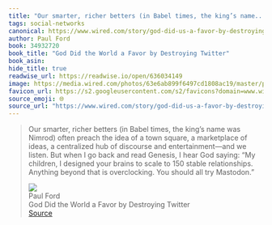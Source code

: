 ```yaml
---
title: "Our smarter, richer betters (in Babel times, the king’s name..."
tags: social-networks
canonical: https://www.wired.com/story/god-did-us-a-favor-by-destroying-twitter/
author: Paul Ford
book: 34932720
book_title: "God Did the World a Favor by Destroying Twitter"
book_asin: 
hide_title: true
readwise_url: https://readwise.io/open/636034149
image: https://media.wired.com/photos/63e6ab899f6497cd1808ac19/master/pass/ford-twitter-sq.jpg
favicon_url: https://s2.googleusercontent.com/s2/favicons?domain=www.wired.com
source_emoji: 🌐
source_url: "https://www.wired.com/story/god-did-us-a-favor-by-destroying-twitter/#:~:text=Our%20smarter%2C%20richer,all%20try%20Mastodon.%E2%80%9D"
---
```


> Our smarter, richer betters (in Babel times, the king’s name was Nimrod) often preach the idea of a town square, a marketplace of ideas, a centralized hub of discourse and entertainment—and we listen. But when I go back and read Genesis, I hear God saying: “My children, I designed your brains to scale to 150 stable relationships. Anything beyond that is overclocking. You should all try Mastodon.”
> <div class="quoteback-footer"><div class="quoteback-avatar"><img class="mini-favicon" src="https://s2.googleusercontent.com/s2/favicons?domain=www.wired.com"></div><div class="quoteback-metadata"><div class="metadata-inner"><span style="display:none">FROM:</span><div aria-label="Paul Ford" class="quoteback-author"> Paul Ford</div><div aria-label="God Did the World a Favor by Destroying Twitter" class="quoteback-title"> God Did the World a Favor by Destroying Twitter</div></div></div><div class="quoteback-backlink"><a target="_blank" aria-label="go to the full text of this quotation" rel="noopener" href="https://www.wired.com/story/god-did-us-a-favor-by-destroying-twitter/#:~:text=Our%20smarter%2C%20richer,all%20try%20Mastodon.%E2%80%9D" class="quoteback-arrow"> Source</a></div></div>